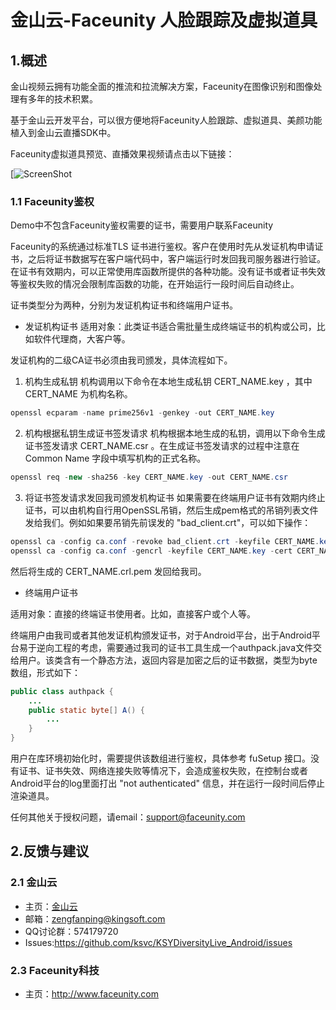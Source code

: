# 金山云-Faceunity 人脸跟踪及虚拟道具

## 1.概述

金山视频云拥有功能全面的推流和拉流解决方案，Faceunity在图像识别和图像处理有多年的技术积累。

基于金山云开发平台，可以很方便地将Faceunity人脸跟踪、虚拟道具、美颜功能植入到金山云直播SDK中。

Faceunity虚拟道具预览、直播效果视频请点击以下链接：

[![ScreenShot]()

### 1.1 Faceunity鉴权
Demo中不包含Faceunity鉴权需要的证书，需要用户联系Faceunity

Faceunity的系统通过标准TLS
证书进行鉴权。客户在使用时先从发证机构申请证书，之后将证书数据写在客户端代码中，客户端运行时发回我司服务器进行验证。在证书有效期内，可以正常使用库函数所提供的各种功能。没有证书或者证书失效等鉴权失败的情况会限制库函数的功能，在开始运行一段时间后自动终止。

证书类型分为两种，分别为发证机构证书和终端用户证书。

- 发证机构证书
适用对象：此类证书适合需批量生成终端证书的机构或公司，比如软件代理商，大客户等。

发证机构的二级CA证书必须由我司颁发，具体流程如下。

1. 机构生成私钥 机构调用以下命令在本地生成私钥 CERT_NAME.key ，其中 CERT_NAME 为机构名称。
```java
openssl ecparam -name prime256v1 -genkey -out CERT_NAME.key
```

2. 机构根据私钥生成证书签发请求 机构根据本地生成的私钥，调用以下命令生成证书签发请求 CERT_NAME.csr 。在生成证书签发请求的过程中注意在 Common Name
字段中填写机构的正式名称。
```java
openssl req -new -sha256 -key CERT_NAME.key -out CERT_NAME.csr
```

3. 将证书签发请求发回我司颁发机构证书
如果需要在终端用户证书有效期内终止证书，可以由机构自行用OpenSSL吊销，然后生成pem格式的吊销列表文件发给我们。例如如果要吊销先前误发的 "bad_client.crt"，可以如下操作：
```java
openssl ca -config ca.conf -revoke bad_client.crt -keyfile CERT_NAME.key -cert CERT_NAME.crt
openssl ca -config ca.conf -gencrl -keyfile CERT_NAME.key -cert CERT_NAME.crt -out CERT_NAME.crl.pem
```
然后将生成的 CERT_NAME.crl.pem 发回给我司。

- 终端用户证书

适用对象：直接的终端证书使用者。比如，直接客户或个人等。

终端用户由我司或者其他发证机构颁发证书，对于Android平台，出于Android平台易于逆向工程的考虑，需要通过我司的证书工具生成一个authpack.java文件交给用户。该类含有一个静态方法，返回内容是加密之后的证书数据，类型为byte数组，形式如下：
```java
public class authpack {
    ...
    public static byte[] A() {
        ...
    }
}
```

用户在库环境初始化时，需要提供该数组进行鉴权，具体参考 fuSetup 接口。没有证书、证书失效、网络连接失败等情况下，会造成鉴权失败，在控制台或者Android平台的log里面打出 "not authenticated" 信息，并在运行一段时间后停止渲染道具。

任何其他关于授权问题，请email：support@faceunity.com


## 2.反馈与建议
### 2.1 金山云
* 主页：[金山云](http://www.ksyun.com/)
* 邮箱：<zengfanping@kingsoft.com>
* QQ讨论群：574179720
* Issues:https://github.com/ksvc/KSYDiversityLive_Android/issues


### 2.3 Faceunity科技
* 主页：http://www.faceunity.com


